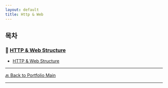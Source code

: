```yaml
---
layout: default
title: Http & Web
---
```


## 목차

### 🔗 [HTTP & Web Structure](/study/basic-cs-and-programming/)

- [HTTP & Web Structure](/study/basic-cs-and-programming/http-and-web)

---

[🔙 Back to Portfolio Main](../index.md)

---
